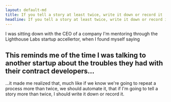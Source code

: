 ```yaml
---
layout: default-md
title: If you tell a story at least twice, write it down or record it | Chris Busse
headline: If you tell a story at least twice, write it down or record it
---
```


I was sitting down with the CEO of a company I'm mentoring through the Lighthouse Labs startup accellertor, when I found myself saying

## This reminds me of the time I was talking to another startup about the troubles they had with their contract developers...

...it made me realized that, much like if we know we're going to repeat a process more than twice, we should automate it, that if I'm going to tell a story more than twice, I should write it down or record it.